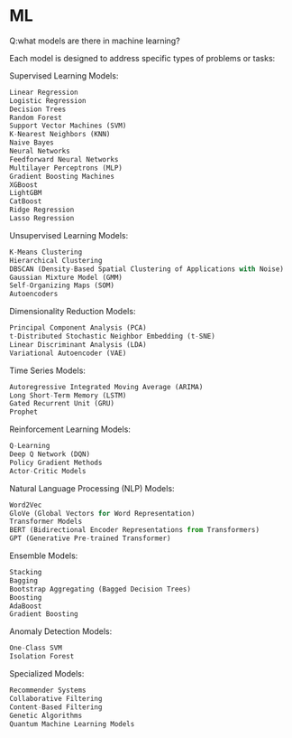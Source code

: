 # ML <br/>

Q:what models are there in machine learning?

Each model is designed to address specific types of problems or tasks:

Supervised Learning Models:
```python
Linear Regression
Logistic Regression
Decision Trees
Random Forest
Support Vector Machines (SVM)
K-Nearest Neighbors (KNN)
Naive Bayes
Neural Networks
Feedforward Neural Networks
Multilayer Perceptrons (MLP)
Gradient Boosting Machines
XGBoost
LightGBM
CatBoost
Ridge Regression
Lasso Regression
```
Unsupervised Learning Models:
```python
K-Means Clustering
Hierarchical Clustering
DBSCAN (Density-Based Spatial Clustering of Applications with Noise)
Gaussian Mixture Model (GMM)
Self-Organizing Maps (SOM)
Autoencoders
```
Dimensionality Reduction Models:
```python
Principal Component Analysis (PCA)
t-Distributed Stochastic Neighbor Embedding (t-SNE)
Linear Discriminant Analysis (LDA)
Variational Autoencoder (VAE)
```
Time Series Models:
```python
Autoregressive Integrated Moving Average (ARIMA)
Long Short-Term Memory (LSTM)
Gated Recurrent Unit (GRU)
Prophet
```
Reinforcement Learning Models:
```python
Q-Learning
Deep Q Network (DQN)
Policy Gradient Methods
Actor-Critic Models
```
Natural Language Processing (NLP) Models:
```python
Word2Vec
GloVe (Global Vectors for Word Representation)
Transformer Models
BERT (Bidirectional Encoder Representations from Transformers)
GPT (Generative Pre-trained Transformer)
```
Ensemble Models:
```python
Stacking
Bagging
Bootstrap Aggregating (Bagged Decision Trees)
Boosting
AdaBoost
Gradient Boosting
```
Anomaly Detection Models:
```python
One-Class SVM
Isolation Forest
```
Specialized Models:
```python
Recommender Systems
Collaborative Filtering
Content-Based Filtering
Genetic Algorithms
Quantum Machine Learning Models
```
